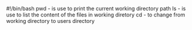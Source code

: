 #!/bin/bash
pwd - is use to print the current working directory path
ls  - is use to list the content of the files in working diretory
cd  - to change from working directory to users directory
